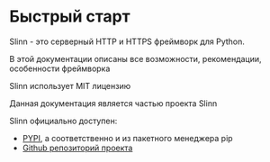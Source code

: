# Быстрый старт

Slinn - это серверный HTTP и HTTPS фреймворк для Python.

В этой документации описаны все возможности, рекомендации, особенности фреймворка

Slinn использует MIT лицензию

Данная документация является частью проекта Slinn

Slinn официально доступен:
- [PYPI](https://pypi.org/project/slinn), а соответственно и из пакетного менеджера pip
- [Github репозиторий проекта](https://github.com/mrybs/slinn)
